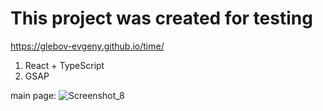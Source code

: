 # This project was created for testing

https://glebov-evgeny.github.io/time/

1) React + TypeScript
2) GSAP

main page:
![Screenshot_8](https://user-images.githubusercontent.com/35433087/184450807-d858d201-dd6a-4a06-8379-7ad94a2c6b25.jpg)
